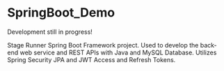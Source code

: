 # SpringBoot_Demo
Development still in progress! 

Stage Runner Spring Boot Framework project. Used to develop the back-end web service and REST APIs with Java and MySQL Database. Utilizes Spring Security JPA and JWT Access and Refresh Tokens.
